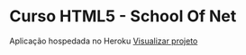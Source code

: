 # Curso HTML5 - School Of Net 

Aplicação hospedada no Heroku <a href="https://html-five.herokuapp.com/" target="_blank">Visualizar projeto</a>
